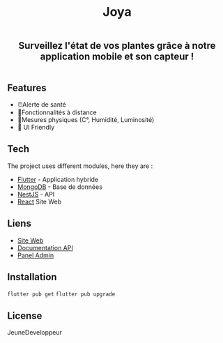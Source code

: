 ## 
<div align="center" style="display:flex;flex-direction:column;">
  <h1>Joya</h1>
  <h2>Surveillez l'état de vos plantes grâce à notre application mobile et son capteur !</h2>
</div>


## Features
- ⏰Alerte de santé
- 📱Fonctionnalités à distance
- 🔋Mesures physiques (C°, Humidité, Luminosité)
- 🎨 UI Friendly

## Tech
The project uses different modules, here they are :
- [Flutter](https://flutter.dev/) - Application hybride
- [MongoDB](https://www.mongodb.com/fr-fr) - Base de données
- [NestJS](https://nestjs.com/) - API
- [React](https://fr.reactjs.org/) Site Web

## Liens
- [Site Web](https://lejeunedeveloppeur.fr)
- [Documentation API](https://lejeunedeveloppeur.fr/api/doc/)
- [Panel Admin]()

## Installation
`flutter pub get`
`flutter pub upgrade`

## License
JeuneDeveloppeur
